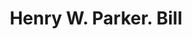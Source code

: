 ---
doi: 10.7916/D88K8N42
date_other: '1903'
date_other_textual: '1903'
form: printed ephemera
genre:
- Invoices
name:
- Henry W. Parker
object_in_context_url: https://biggert.cul.columbia.edu/items/view/ave_biggert_00779
subject_hierarchical_geographic:
- Manchester, New Hampshire, United States
subject_name:
- Henry W. Parker
title: Henry W. Parker. Bill
sort_title: Henry W. Parker. Bill
call_number: ave_biggert_00779
coordinates:
- 42.990833333333335,-71.46361111111112
pid: ave_biggert_00779
identifiers: ave_biggert_00779
permalink: /biggert/ave_biggert_00779/
layout: iiif-image-page
---